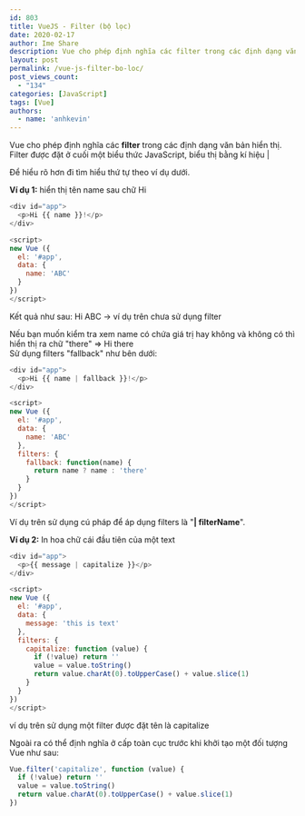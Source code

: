 ```yaml
---
id: 803
title: VueJS - Filter (bộ lọc)
date: 2020-02-17
author: Ime Share
description: Vue cho phép định nghĩa các filter trong các định dạng văn bản thường gặp
layout: post
permalink: /vue-js-filter-bo-loc/
post_views_count:
  - "134"
categories: [JavaScript]
tags: [Vue]
authors:
  - name: 'anhkevin'
---
```

Vue cho phép định nghĩa các **filter** trong các định dạng văn bản hiển thị.  
Filter được đặt ở cuối một biểu thức JavaScript, biểu thị bằng kí hiệu |

Để hiểu rõ hơn đi tìm hiểu thứ tự theo ví dụ dưới.

**Ví dụ 1:** hiển thị tên name sau chữ Hi 

```javascript
<div id="app">
  <p>Hi {{ name }}!</p>
</div>

<script>
new Vue ({
  el: '#app',
  data: {
    name: 'ABC'
  }
})
</script>
```

Kết quả như sau: Hi ABC -> ví dụ trên chưa sử dụng filter

Nếu bạn muốn kiểm tra xem name có chứa giá trị hay không và không có thì hiển thị ra chữ "there" => Hi there  
Sử dụng filters "fallback" như bên dưới:

```javascript
<div id="app">
  <p>Hi {{ name | fallback }}!</p>
</div>

<script>
new Vue ({
  el: '#app',
  data: {
    name: 'ABC'
  },
  filters: {
    fallback: function(name) {
      return name ? name : 'there'
    }
  }
})
</script>
```

Ví dụ trên sử dụng cú pháp để áp dụng filters là "**| filterName**".

**Ví dụ 2:** In hoa chữ cái đầu tiên của một text

```javascript
<div id="app">
  <p>{{ message | capitalize }}</p>
</div>

<script>
new Vue ({
  el: '#app',
  data: {
    message: 'this is text'
  },
  filters: {
    capitalize: function (value) {
      if (!value) return ''
      value = value.toString()
      return value.charAt(0).toUpperCase() + value.slice(1)
    }
  }
})
</script>
```

ví dụ trên sử dụng một filter được đặt tên là capitalize

Ngoài ra có thể định nghĩa ở cấp toàn cục trước khi khởi tạo một đối tượng Vue như sau:

```javascript
Vue.filter('capitalize', function (value) {
  if (!value) return ''
  value = value.toString()
  return value.charAt(0).toUpperCase() + value.slice(1)
})
```